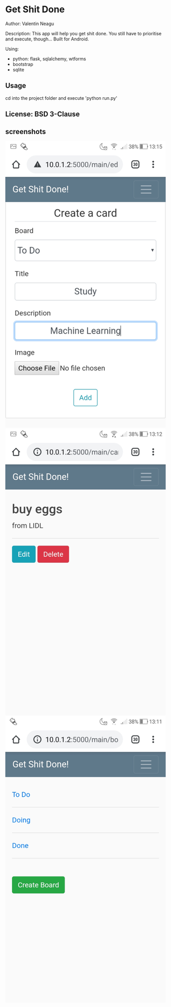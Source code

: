 # Get Shit Done

Author: Valentin Neagu

Description: This app will help you get shit done. You still have to prioritise and execute, though...
Built for Android.

Using:
  - python: flask, sqlalchemy, wtforms
  - bootstrap
  - sqlite

## Usage
cd into the project folder and execute 'python run.py'

## License: BSD 3-Clause

## screenshots
![alt text](edit.jpeg "Edit card")
![alt text](card.jpeg "See card")
![alt text](boards.jpeg "See boards")

